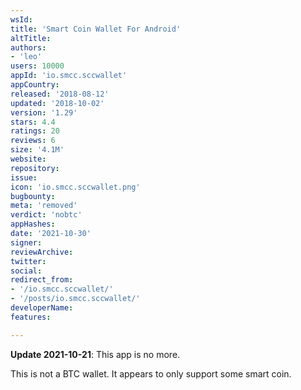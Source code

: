```yaml
---
wsId: 
title: 'Smart Coin Wallet For Android'
altTitle: 
authors:
- 'leo'
users: 10000
appId: 'io.smcc.sccwallet'
appCountry: 
released: '2018-08-12'
updated: '2018-10-02'
version: '1.29'
stars: 4.4
ratings: 20
reviews: 6
size: '4.1M'
website: 
repository: 
issue: 
icon: 'io.smcc.sccwallet.png'
bugbounty: 
meta: 'removed'
verdict: 'nobtc'
appHashes: 
date: '2021-10-30'
signer: 
reviewArchive: 
twitter: 
social: 
redirect_from:
- '/io.smcc.sccwallet/'
- '/posts/io.smcc.sccwallet/'
developerName: 
features: 

---
```


**Update 2021-10-21**: This app is no more.

This is not a BTC wallet. It appears to only support some smart coin.
